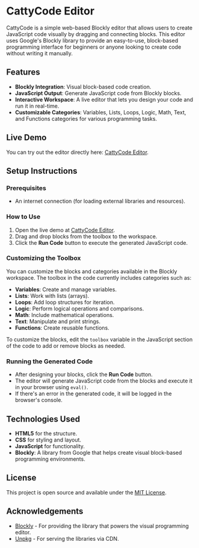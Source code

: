 # CattyCode Editor

CattyCode is a simple web-based Blockly editor that allows users to create JavaScript code visually by dragging and connecting blocks. This editor uses Google's Blockly library to provide an easy-to-use, block-based programming interface for beginners or anyone looking to create code without writing it manually.

## Features
- **Blockly Integration**: Visual block-based code creation.
- **JavaScript Output**: Generate JavaScript code from Blockly blocks.
- **Interactive Workspace**: A live editor that lets you design your code and run it in real-time.
- **Customizable Categories**: Variables, Lists, Loops, Logic, Math, Text, and Functions categories for various programming tasks.

## Live Demo
You can try out the editor directly here: [CattyCode Editor](https://cattycode.github.io/).

## Setup Instructions

### Prerequisites
- An internet connection (for loading external libraries and resources).

### How to Use
1. Open the live demo at [CattyCode Editor](https://cattycode.github.io/).
2. Drag and drop blocks from the toolbox to the workspace.
3. Click the **Run Code** button to execute the generated JavaScript code.

### Customizing the Toolbox
You can customize the blocks and categories available in the Blockly workspace. The toolbox in the code currently includes categories such as:
- **Variables**: Create and manage variables.
- **Lists**: Work with lists (arrays).
- **Loops**: Add loop structures for iteration.
- **Logic**: Perform logical operations and comparisons.
- **Math**: Include mathematical operations.
- **Text**: Manipulate and print strings.
- **Functions**: Create reusable functions.

To customize the blocks, edit the `toolbox` variable in the JavaScript section of the code to add or remove blocks as needed.

### Running the Generated Code
- After designing your blocks, click the **Run Code** button.
- The editor will generate JavaScript code from the blocks and execute it in your browser using `eval()`.
- If there's an error in the generated code, it will be logged in the browser's console.

## Technologies Used
- **HTML5** for the structure.
- **CSS** for styling and layout.
- **JavaScript** for functionality.
- **Blockly**: A library from Google that helps create visual block-based programming environments.

## License
This project is open source and available under the [MIT License](LICENSE).

## Acknowledgements
- [Blockly](https://developers.google.com/blockly) - For providing the library that powers the visual programming editor.
- [Unpkg](https://unpkg.com/) - For serving the libraries via CDN.
